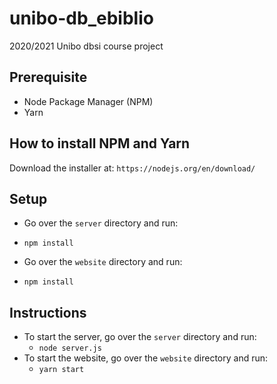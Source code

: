 # unibo-db_ebiblio
2020/2021 Unibo dbsi course project

## Prerequisite
- Node Package Manager (NPM)
- Yarn

## How to install NPM and Yarn
Download the installer at: `https://nodejs.org/en/download/`

## Setup
- Go over the `server` directory and run:
 + `npm install`
- Go over the `website` directory and run:
 + `npm install`

## Instructions
- To start the server, go over the `server` directory and run:
  + `node server.js`
- To start the website, go over the `website` directory and run:
  + `yarn start`
